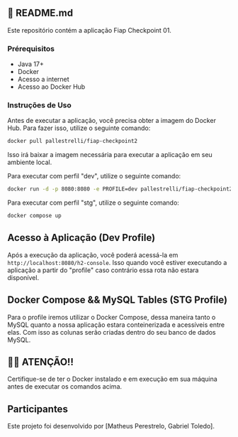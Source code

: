 ## 🚀 README.md

Este repositório contém a aplicação Fiap Checkpoint 01.

### Prérequisitos
* Java 17+
* Docker
* Acesso a internet
* Acesso ao Docker Hub


### Instruções de Uso

Antes de executar a aplicação, você precisa obter a imagem do Docker Hub. Para fazer isso, utilize o seguinte comando:

```bash
docker pull pallestrelli/fiap-checkpoint2
```

Isso irá baixar a imagem necessária para executar a aplicação em seu ambiente local.

Para executar com perfil "dev", utilize o seguinte comando:

```bash
docker run -d -p 8080:8080 -e PROFILE=dev pallestrelli/fiap-checkpoint2
```

Para executar com perfil "stg", utilize o seguinte comando:

```bash
docker compose up
```

## Acesso à Aplicação (Dev Profile) 
Após a execução da aplicação, você poderá acessá-la em `http://localhost:8080/h2-console`.
Isso quando você estiver executando a aplicação a partir do "profile" <DEV> caso contrário essa rota não estara disponível.

## Docker Compose && MySQL Tables (STG Profile)
Para o profile <STG> iremos utilizar o Docker Compose, dessa maneira tanto o MySQL quanto a nossa aplicação estara conteinerizada e acessíveis entre elas.
Com isso as colunas serão criadas dentro do seu banco de dados MySQL. 


## 📢📢 ATENÇÃO!!
Certifique-se de ter o Docker instalado e em execução em sua máquina antes de executar os comandos acima.

## Participantes

Este projeto foi desenvolvido por [Matheus Perestrelo, Gabriel Toledo].
